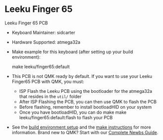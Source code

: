 # Leeku Finger 65

Leeku Finger 65 PCB

* Keyboard Maintainer: sidcarter

* Hardware Supported: atmega32a 

* Make example for this keyboard (after setting up your build environment):

    make leeku/finger65:default

* This PCB is not QMK ready by default. If you want to use your Leeku Finger65 PCB with QMK, you must:

    * ISP Flash the Leeku PCB using the bootloader for the atmega32a that resides in the `util/` folder
    * After ISP Flashing the PCB, you can then use QMK to flash the PCB
    * Before flashing, remember to install bootloadHID on your system
    * Once you have bootloadHID, you can do make make leeku/finger65:default:flash to flash your PCB

* See the [build environment setup](https://docs.qmk.fm/#/getting_started_build_tools) and the [make instructions](https://docs.qmk.fm/#/getting_started_make_guide) for more information. Brand new to QMK? Start with our [Complete Newbs Guide](https://docs.qmk.fm/#/newbs).
